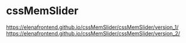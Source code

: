 # cssMemSlider

https://elenafrontend.github.io/cssMemSlider/cssMemSlider/version_1/
https://elenafrontend.github.io/cssMemSlider/cssMemSlider/version_2/